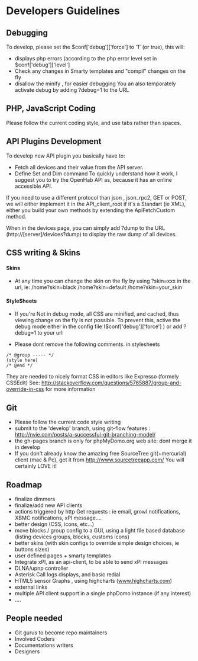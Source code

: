 # Developers Guidelines

## Debugging #############################################################################
To develop, please set the $conf['debug']['force'] to '1' (or true), this will:
- displays php errors (according to the php error level set in $conf['debug']['level']
- Check any changes in Smarty templates and "compil" changes on the fly
- disallow the minify , for easier debugging
You an also temporately activate debug by adding ?debug=1 to the URL


## PHP, JavaScript Coding ################################################################
Please follow the current coding style, and use tabs rather than spaces.

## API Plugins Development ###############################################################
To develop new API plugin you basically have to:
- Fetch all devices and their value from the API server.
- Define Set and Dim command
To quickly understand how it work, I suggest you to try the OpenHab API as, because it has an online accessible API.

If you need to use a different protocol than json , json_rpc2, GET or POST, we will either implement it in the API_client_root if it's a Standart (ie XML),  either you build your own methods by extending the ApiFetchCustom method.

When in the devices page, you can simply add ?dump to the URL (http://[server]/devices?dump) to display the raw dump of all devices.


## CSS writing & Skins ###################################################################

#### Skins 
- At any time you can change the skin on the fly by using ?skin=xxx in the url, ie:
/home?skin=black /home?skin=default /home?skin=your_skin

#### StyleSheets 
- If you're Not in debug mode, all CSS are minified, and cached, thus viewing change on the fly is not possible.
To prevent this, active the debug mode either in the config file ($conf['debug']['force'] ) or add ?debug=1 to your url

- Please dont remove the following comments. in stylesheets
```
/* @group ----- */
(style here)
/* @end */
```
They are needed to nicely format CSS in editors like Expresso (formely CSSEdit) 
See: http://stackoverflow.com/questions/5765887/group-and-override-in-css for more information


## Git ###################################################################################
- Please follow the current code style writing 
- submit to the 'develop' branch, using git-flow features : http://nvie.com/posts/a-successful-git-branching-model/
- the gh-pages branch is only for phpMyDomo.org web site: dont merge it in develop
- If you don't already know the amazing free SourceTree git(+mercurial) client (mac & Pc), get it from http://www.sourcetreeapp.com/
You will certainly LOVE it!


## Roadmap ###############################################################################
- finalize dimmers
- finalize/add new API clients
- actions triggered by http Get requests : ie email, growl notifications, XBMC notifications, xPl message....
- better design (CSS, icons, etc...)
- move blocks / group config to a GUI, using a light file based database (listing devices groups, blocks, customs icons)
- better skins (with skin configs to override simple design choices, ie buttons sizes)
- user defined pages + smarty templates
- Integrate xPl, as an api-client, to be able to send xPl messages
- DLNA/upnp controller
- Asterisk Call logs displays, and basic redial
- HTML5 sensor Graphs , using highcharts (www.highcharts.com)
- external links
- multiple API client support in a single phpDomo instance (if any interest)
- ....


## People needed #########################################################################
- Git gurus to become repo maintainers
- Involved Coders
- Documentations writers
- Designers

